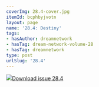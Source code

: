 ```yaml
---
coverImg: 28.4-cover.jpg
itemId: bcphbyjvotn
layout: page
name: '28.4: Destiny'
tags:
- hasAuthor: dreamnetwork
- hasTag: dream-network-volume-28
- hasTag: dreamnetwork
type: post
urlSlug: '28.4'
---
```

<img class="card-journal-img" src="../images/28.4-rect.jpg"/><a href="../files/pdfs/Volume_28/28.4_destiny.pdf" download="">Download issue 28.4</a>